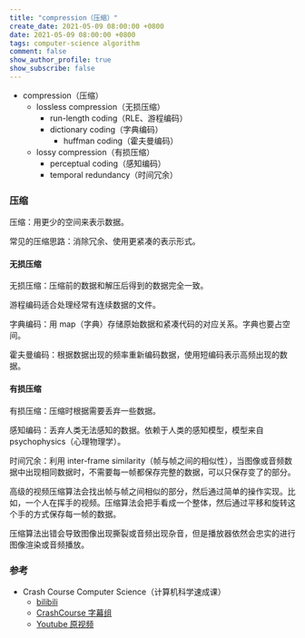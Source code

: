 ```yaml
---
title: "compression（压缩）"
create_date: 2021-05-09 08:00:00 +0800
date: 2021-05-09 08:00:00 +0800
tags: computer-science algorithm
comment: false
show_author_profile: true
show_subscribe: false
---
```


- compression（压缩）
  - lossless compression（无损压缩）
    - run-length coding（RLE、游程编码）
    - dictionary coding（字典编码）
      - huffman coding（霍夫曼编码）
  - lossy compression（有损压缩）
    - perceptual coding（感知编码）
    - temporal redundancy（时间冗余）

### 压缩

压缩：用更少的空间来表示数据。

常见的压缩思路：消除冗余、使用更紧凑的表示形式。

#### 无损压缩

无损压缩：压缩前的数据和解压后得到的数据完全一致。

游程编码适合处理经常有连续数据的文件。

字典编码：用 map（字典）存储原始数据和紧凑代码的对应关系。字典也要占空间。

霍夫曼编码：根据数据出现的频率重新编码数据，使用短编码表示高频出现的数据。

#### 有损压缩

有损压缩：压缩时根据需要丢弃一些数据。

感知编码：丢弃人类无法感知的数据。依赖于人类的感知模型，模型来自 psychophysics（心理物理学）。

时间冗余：利用 inter-frame similarity（帧与帧之间的相似性），当图像或音频数据中出现相同数据时，不需要每一帧都保存完整的数据，可以只保存变了的部分。

高级的视频压缩算法会找出帧与帧之间相似的部分，然后通过简单的操作实现。比如，一个人在挥手的视频。压缩算法会把手看成一个整体，然后通过平移和旋转这个手的方式保存每一帧的数据。

压缩算法出错会导致图像出现撕裂或音频出现杂音，但是播放器依然会忠实的进行图像渲染或音频播放。

### 参考

- Crash Course Computer Science（计算机科学速成课）
  - [bilibili](https://www.bilibili.com/video/BV1EW411u7th)
  - [CrashCourse 字幕组](https://github.com/1c7/crash-course-computer-science-chinese)
  - [Youtube 原视频](https://www.youtube.com/playlist?list=PL8dPuuaLjXtNlUrzyH5r6jN9ulI)